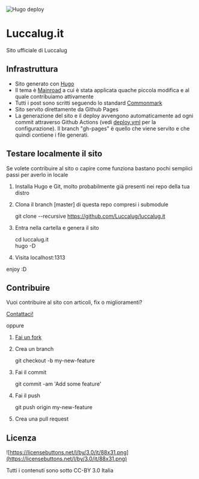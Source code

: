 ![Hugo deploy](https://github.com/Luccalug/luccalug.it/workflows/Hugo%20deploy/badge.svg)
# Luccalug.it
Sito ufficiale di Luccalug

## Infrastruttura
* Sito generato con [Hugo](https://www.gohugo.io) 
* Il tema è [Mainroad](https://www.github.com/vimux/mainroad) a cui è stata applicata quache piccola modifica e al quale contribuiamo attivamente
* Tutti i post sono scritti seguendo lo standard [Commonmark](https://commonmark.org/)
* Sito servito direttamente da Github Pages
* La generazione del sito e il deploy avvengono automaticamente ad ogni commit attraverso Github Actions (vedi [deploy.yml](https://github.com/Luccalug/luccalug.it/blob/master/.github/workflows/deploy.yml) per la configurazione). Il branch "gh-pages" è quello che viene servito e che quindi contiene i file generati.

## Testare localmente il sito
Se volete contribuire al sito o capire come funziona bastano pochi semplici passi per averlo in locale
1. Installa Hugo e Git, molto probabilmente già presenti nei repo della tua distro
2. Clona il branch [master] di questa repo compresi i submodule

    git clone --recursive https://github.com/Luccalug/luccalug.it

3. Entra nella cartella e genera il sito

    cd luccalug.it  
    hugo -D
4. Visita localhost:1313

enjoy :D

## Contribuire
Vuoi contribuire al sito con articoli, fix o miglioramenti?  

[Contattaci!](https://www.luccalug.it/contatti/)

oppure

1. [Fai un fork](https://github.com/Luccalug/luccalug.it/fork)
2. Crea un branch 

    git checkout -b my-new-feature

3. Fai il commit

    git commit -am 'Add some feature'

4. Fai il push

    git push origin my-new-feature

5. Crea una pull request


## Licenza
![https://licensebuttons.net/l/by/3.0/it/88x31.png](https://licensebuttons.net/l/by/3.0/it/88x31.png)

Tutti i contenuti sono sotto CC-BY 3.0 Italia

